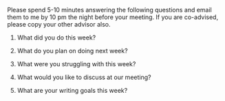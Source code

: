 Please spend 5-10 minutes answering the following questions and email them to me by 10 pm the night before your meeting.
If you are co-advised, please copy your other advisor also.

1.  What did you do this week?  

2.  What do you plan on doing next week?

3.  What were you struggling with this week?

4.  What would you like to discuss at our meeting?

5.  What are your writing goals this week?   
